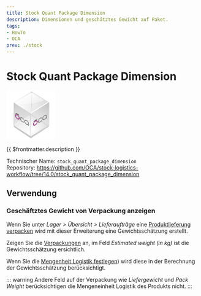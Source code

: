 ```yaml
---
title: Stock Quant Package Dimension
description: Dimensionen und geschätztes Gewicht auf Paket.
tags:
- HowTo
- OCA
prev: ./stock
---
```

# Stock Quant Package Dimension
![icon_oca_app](attachments/icon_oca_app.png)

{{ $frontmatter.description }}

Technischer Name: `stock_quant_package_dimension`\
Repository: <https://github.com/OCA/stock-logistics-workflow/tree/14.0/stock_quant_package_dimension>

## Verwendung

### Geschäftztes Gewicht von Verpackung anzeigen

Wenn Sie unter *Lager > Übersicht > Lieferaufträge* eine [Produktlieferung verpacken](Stock%20Packaging.md#Produktlieferung%20verpacken) wird mit dieser Erweiterung eine Gewichtsschätzung erstellt.

Zeigen Sie die [Verpackungen](Stock%20Packaging.md#Verpackungen%20anzeigen) an, im Feld  *Estimated weight (in kg)* ist die Gewichtsschätzung ersichtlich.

Wenn Sie die  [Mengenheit Logistik festlegen](Product%20Logistics%20UoM.md#Mengenheit%20Logistik%20festlegen)) wird diese in der Berechnung der Gewichtsschätzung berücksichtigt.

::: warning
Andere Feld auf der Verpackung wie *Liefergewicht* und *Pack Weight* berücksichtigen die Mengeneinheit Logistik des Produkts nicht.
:::